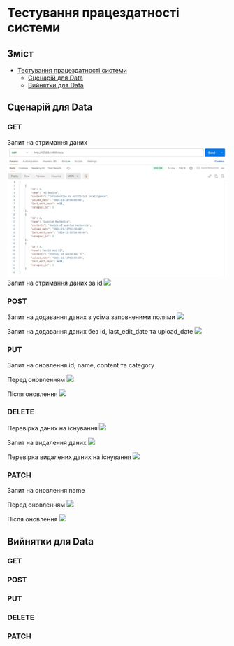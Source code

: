 # Тестування працездатності системи

## Зміст

- [Тестування працездатності системи](#тестування-працездатності-системи)
  - [Сценарій для Data](#сценарій-для-data)
  - [Вийнятки для Data](#вийнятки-для-data)

## Сценарій для Data
### GET
Запит на отримання даних
![](./Images/get_get_data.jpg)
Запит на отримання даних за id
![](./Images/.jpg)

### POST
Запит на додавання даних з усіма заповненими полями
![](./Images/.jpg)

Запит на додавання даних без id, last_edit_date та upload_date
![](./Images/.jpg)

### PUT
Запит на оновлення id, name, content та category

Перед оновленням
![](./Images/.jpg)

Після оновлення
![](./Images/.jpg)

### DELETE
Перевірка даних на існування
![](./Images/.jpg)

Запит на видалення даних
![](./Images/.jpg)

Перевірка видалених даних на існування
![](./Images/.jpg)

### PATCH
Запит на оновлення name

Перед оновленням
![](./Images/.jpg)

Після оновлення
![](./Images/.jpg)

## Вийнятки для Data
### GET

### POST

### PUT

### DELETE

### PATCH
